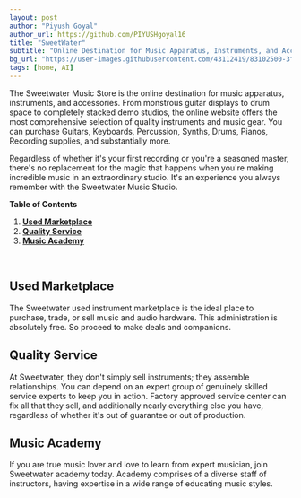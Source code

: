 ```yaml
---
layout: post
author: "Piyush Goyal"
author_url: https://github.com/PIYUSHgoyal16
title: "SweetWater"
subtitle: "Online Destination for Music Apparatus, Instruments, and Accessories."
bg_url: "https://user-images.githubusercontent.com/43112419/83102500-3f12e280-a0d2-11ea-88a4-46bfa6d8b0e2.jpg"
tags: [home, AI]
---
```


The Sweetwater Music Store is the online destination for music apparatus, instruments, and accessories. From monstrous guitar displays to drum space to completely stacked demo
studios, the online website offers the most comprehensive selection of quality instruments and music gear. You can purchase Guitars, Keyboards, Percussion, Synths, Drums, Pianos, Recording supplies, and substantially more.

Regardless of whether it's your first recording or you're a seasoned master, there's no replacement for the magic that happens when you're making incredible music in an extraordinary studio. It's an experience you always remember with the Sweetwater Music Studio.

__Table of Contents__


1. **[Used Marketplace](#understanding-git)**
2. **[Quality Service](#install-setup)**
3. **[Music Academy](#software)**
<br>

<h2 id="understanding-git"> Used Marketplace </h2>

The Sweetwater used instrument marketplace is the ideal place to purchase, trade, or sell music and audio hardware. This administration is absolutely free. So proceed to make deals and companions.

<h2 id="install-setup">Quality Service</h2>
At Sweetwater, they don't simply sell instruments; they assemble relationships. You can depend on an expert group of genuinely skilled service experts to keep you in action. Factory approved service center can fix all that they sell, and additionally nearly everything else you have, regardless of whether it's out of guarantee or out of production.

<h2 id="software">Music Academy</h2>
If you are true music lover and love to learn from expert musician, join Sweetwater academy today. Academy comprises of a diverse staff of instructors, having expertise in a wide range of educating music styles.
